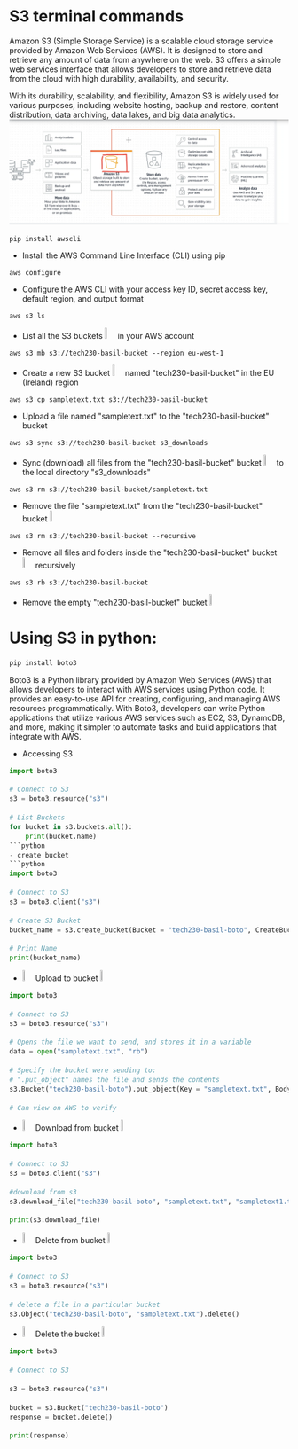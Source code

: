 # S3 terminal commands
 Amazon S3 (Simple Storage Service) is a scalable cloud storage service provided by Amazon Web Services (AWS). It is designed to store and retrieve any amount of data from anywhere on the web. S3 offers a simple web services interface that allows developers to store and retrieve data from the cloud with high durability, availability, and security.

 With its durability, scalability, and flexibility, Amazon S3 is widely used for various purposes, including website hosting, backup and restore, content distribution, data archiving, data lakes, and big data analytics.
 ![Alt text](imgs2/s3.png)
 ```
pip install awscli
 ```
- Install the AWS Command Line Interface (CLI) using pip

```
aws configure
``` 
- Configure the AWS CLI with your access key ID, secret access key, default region, and output format

```
aws s3 ls
``` 
- List all the S3 buckets <img src=https://www.logicata.com/wp-content/uploads/2020/01/Amazon-Simple-Storage-Service-S3_Bucket-with-Objects_light-bg@4x.png height=4% width=4%> in your AWS account

```
aws s3 mb s3://tech230-basil-bucket --region eu-west-1
``` 
- Create a new S3 bucket <img src=https://www.logicata.com/wp-content/uploads/2020/01/Amazon-Simple-Storage-Service-S3_Bucket-with-Objects_light-bg@4x.png height=4% width=4%> named "tech230-basil-bucket" in the EU (Ireland) region 

```
aws s3 cp sampletext.txt s3://tech230-basil-bucket
``` 
 - Upload a file named "sampletext.txt" to the "tech230-basil-bucket" bucket

```
aws s3 sync s3://tech230-basil-bucket s3_downloads
``` 
 - Sync (download) all files from the "tech230-basil-bucket" bucket <img src=https://www.logicata.com/wp-content/uploads/2020/01/Amazon-Simple-Storage-Service-S3_Bucket-with-Objects_light-bg@4x.png height=4% width=4%> to the local directory "s3_downloads" 

```
aws s3 rm s3://tech230-basil-bucket/sampletext.txt
``` 
- Remove the file "sampletext.txt" from the "tech230-basil-bucket" bucket <img src=https://www.logicata.com/wp-content/uploads/2020/01/Amazon-Simple-Storage-Service-S3_Bucket-with-Objects_light-bg@4x.png height=4% width=4%>

```
aws s3 rm s3://tech230-basil-bucket --recursive
``` 
- Remove all files and folders inside the "tech230-basil-bucket" bucket <img src=https://www.logicata.com/wp-content/uploads/2020/01/Amazon-Simple-Storage-Service-S3_Bucket-with-Objects_light-bg@4x.png height=4% width=4%> recursively

```
aws s3 rb s3://tech230-basil-bucket
``` 
- Remove the empty "tech230-basil-bucket" bucket <img src=https://www.logicata.com/wp-content/uploads/2020/01/Amazon-Simple-Storage-Service-S3_Bucket-with-Objects_light-bg@4x.png height=4% width=4%>


# Using S3 in python:
```python
pip install boto3
```
Boto3 is a Python library provided by Amazon Web Services (AWS) that allows developers to interact with AWS services using Python code. It provides an easy-to-use API for creating, configuring, and managing AWS resources programmatically. With Boto3, developers can write Python applications that utilize various AWS services such as EC2, S3, DynamoDB, and more, making it simpler to automate tasks and build applications that integrate with AWS.

- Accessing S3
```python
import boto3

# Connect to S3
s3 = boto3.resource("s3")

# List Buckets
for bucket in s3.buckets.all():
    print(bucket.name)
```python
- create bucket
```python
import boto3

# Connect to S3
s3 = boto3.client("s3")

# Create S3 Bucket
bucket_name = s3.create_bucket(Bucket = "tech230-basil-boto", CreateBucketConfiguration={"LocationConstraint": "eu-west-1"})

# Print Name
print(bucket_name)
```
- <img src=https://www.logicata.com/wp-content/uploads/2020/01/Amazon-Simple-Storage-Service-S3_Bucket-with-Objects_light-bg@4x.png height=4% width=4%> Upload to bucket <img src=https://www.logicata.com/wp-content/uploads/2020/01/Amazon-Simple-Storage-Service-S3_Bucket-with-Objects_light-bg@4x.png height=4% width=4%>
```python
import boto3

# Connect to S3
s3 = boto3.resource("s3")

# Opens the file we want to send, and stores it in a variable
data = open("sampletext.txt", "rb")

# Specify the bucket were sending to:
# ".put_object" names the file and sends the contents
s3.Bucket("tech230-basil-boto").put_object(Key = "sampletext.txt", Body = data)

# Can view on AWS to verify
```
- <img src=https://www.logicata.com/wp-content/uploads/2020/01/Amazon-Simple-Storage-Service-S3_Bucket-with-Objects_light-bg@4x.png height=4% width=4%> Download from bucket <img src=https://www.logicata.com/wp-content/uploads/2020/01/Amazon-Simple-Storage-Service-S3_Bucket-with-Objects_light-bg@4x.png height=4% width=4%>
```python
import boto3

# Connect to S3
s3 = boto3.client("s3")

#download from s3 
s3.download_file("tech230-basil-boto", "sampletext.txt", "sampletext1.txt")

print(s3.download_file)
```

- <img src=https://www.logicata.com/wp-content/uploads/2020/01/Amazon-Simple-Storage-Service-S3_Bucket-with-Objects_light-bg@4x.png height=4% width=4%> Delete from bucket <img src=https://www.logicata.com/wp-content/uploads/2020/01/Amazon-Simple-Storage-Service-S3_Bucket-with-Objects_light-bg@4x.png height=4% width=4%>
```python
import boto3

# Connect to S3
s3 = boto3.resource("s3")

# delete a file in a particular bucket
s3.Object("tech230-basil-boto", "sampletext.txt").delete()
```
- <img src=https://www.logicata.com/wp-content/uploads/2020/01/Amazon-Simple-Storage-Service-S3_Bucket-with-Objects_light-bg@4x.png height=4% width=4%> Delete the bucket <img src=https://www.logicata.com/wp-content/uploads/2020/01/Amazon-Simple-Storage-Service-S3_Bucket-with-Objects_light-bg@4x.png height=4% width=4%>
```python
import boto3

# Connect to S3

s3 = boto3.resource("s3")

bucket = s3.Bucket("tech230-basil-boto")
response = bucket.delete()

print(response)
```
